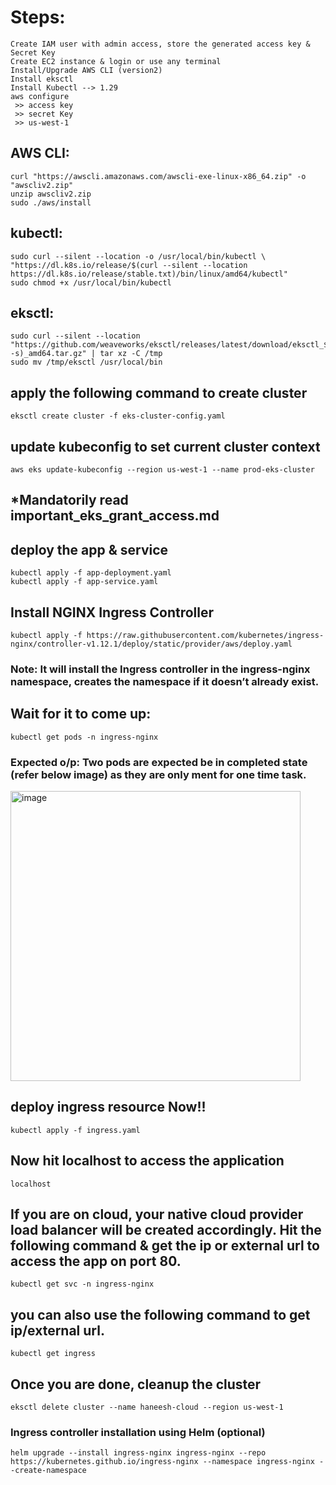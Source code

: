 # Steps:
```
Create IAM user with admin access, store the generated access key & Secret Key
Create EC2 instance & login or use any terminal
Install/Upgrade AWS CLI (version2)
Install eksctl
Install Kubectl --> 1.29
aws configure
 >> access key 
 >> secret Key
 >> us-west-1
```

## AWS CLI:
```
curl "https://awscli.amazonaws.com/awscli-exe-linux-x86_64.zip" -o "awscliv2.zip"
unzip awscliv2.zip
sudo ./aws/install
```

## kubectl:
```
sudo curl --silent --location -o /usr/local/bin/kubectl \
"https://dl.k8s.io/release/$(curl --silent --location https://dl.k8s.io/release/stable.txt)/bin/linux/amd64/kubectl"
sudo chmod +x /usr/local/bin/kubectl
```

## eksctl:
```
sudo curl --silent --location "https://github.com/weaveworks/eksctl/releases/latest/download/eksctl_$(uname -s)_amd64.tar.gz" | tar xz -C /tmp
sudo mv /tmp/eksctl /usr/local/bin
```

## apply the following command to create cluster
```
eksctl create cluster -f eks-cluster-config.yaml
```

## update kubeconfig to set current cluster context
```
aws eks update-kubeconfig --region us-west-1 --name prod-eks-cluster
```

## *Mandatorily read important_eks_grant_access.md

## deploy the app & service 
```
kubectl apply -f app-deployment.yaml
kubectl apply -f app-service.yaml
```

## Install NGINX Ingress Controller
```
kubectl apply -f https://raw.githubusercontent.com/kubernetes/ingress-nginx/controller-v1.12.1/deploy/static/provider/aws/deploy.yaml
```
### Note: It will install the Ingress controller in the ingress-nginx namespace, creates the namespace if it doesn’t already exist.

## Wait for it to come up:
```
kubectl get pods -n ingress-nginx
```
### Expected o/p: Two pods are expected be in completed state (refer below image) as they are only ment for one time task.

<img width="464" alt="image" src="https://github.com/user-attachments/assets/17c6e59a-67a8-42b0-918e-acb1c9d46739" />


## deploy ingress resource Now!!
```
kubectl apply -f ingress.yaml
```

## Now hit localhost to access the application
```
localhost
```

## If you are on cloud, your native cloud provider load balancer will be created accordingly. Hit the following command & get the ip or external url to access the app on port 80.
```
kubectl get svc -n ingress-nginx
```
## you can also use the following command to get ip/external url.
```
kubectl get ingress
```

## Once you are done, cleanup the cluster 
```
eksctl delete cluster --name haneesh-cloud --region us-west-1
```

### Ingress controller installation using Helm (optional)
```
helm upgrade --install ingress-nginx ingress-nginx --repo https://kubernetes.github.io/ingress-nginx --namespace ingress-nginx --create-namespace
```
